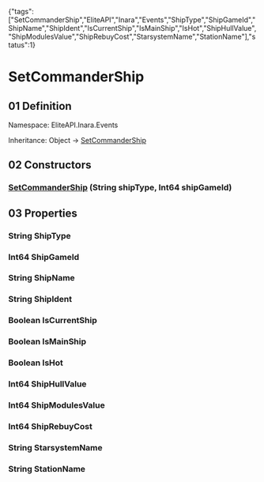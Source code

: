 {"tags":["SetCommanderShip","EliteAPI","Inara","Events","ShipType","ShipGameId","ShipName","ShipIdent","IsCurrentShip","IsMainShip","IsHot","ShipHullValue","ShipModulesValue","ShipRebuyCost","StarsystemName","StationName"],"status":1}

# SetCommanderShip

## 01 Definition

Namespace: <span class='code'>EliteAPI.Inara.Events</span>

Inheritance: <span class='code'>Object</span> → <span class='code'>[SetCommanderShip](../../../EliteAPI/Inara/Events/SetCommanderShip.html)</span>

## 02 Constructors

### <span class='code'>[SetCommanderShip](../../../EliteAPI/Inara/Events/SetCommanderShip.html)</span> (<span class='code'>String</span> shipType, <span class='code'>Int64</span> shipGameId)

## 03 Properties

### <span class='code'>String</span> ShipType

### <span class='code'>Int64</span> ShipGameId

### <span class='code'>String</span> ShipName

### <span class='code'>String</span> ShipIdent

### <span class='code'>Boolean</span> IsCurrentShip

### <span class='code'>Boolean</span> IsMainShip

### <span class='code'>Boolean</span> IsHot

### <span class='code'>Int64</span> ShipHullValue

### <span class='code'>Int64</span> ShipModulesValue

### <span class='code'>Int64</span> ShipRebuyCost

### <span class='code'>String</span> StarsystemName

### <span class='code'>String</span> StationName

